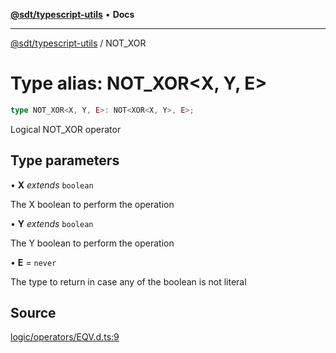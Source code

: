 [**@sdt/typescript-utils**](../README.md) • **Docs**

***

[@sdt/typescript-utils](../globals.md) / NOT\_XOR

# Type alias: NOT\_XOR\<X, Y, E\>

```ts
type NOT_XOR<X, Y, E>: NOT<XOR<X, Y>, E>;
```

Logical NOT_XOR operator

## Type parameters

• **X** *extends* `boolean`

The X boolean to perform the operation

• **Y** *extends* `boolean`

The Y boolean to perform the operation

• **E** = `never`

The type to return in case any of the boolean is not literal

## Source

[logic/operators/EQV.d.ts:9](https://github.com/sylvaindethier/typescript-utils/blob/da053667786f5d5e5c1616510ec7f7cc66f058b4/types/logic/operators/EQV.d.ts#L9)
